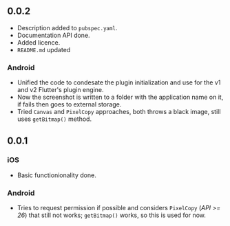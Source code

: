 ## 0.0.2
* Description added to `pubspec.yaml`.
* Documentation API done.
* Added licence.
* `README.md` updated

### Android
* Unified the code to condesate the plugin initialization and use for the v1 and v2 Flutter's plugin engine.
* Now the screenshot is written to a folder with the application name on it, if fails then goes to external storage.
* Tried `Canvas` and `PixelCopy` approaches, both throws a black image, still uses `getBitmap()` method.

## 0.0.1
### iOS
* Basic functionionality done.

### Android
* Tries to request permission if possible and considers `PixelCopy` (_API >= 26_) that still not works; `getBitmap()` works, so this is used for now.
